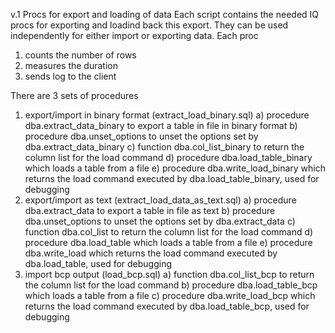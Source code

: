 v.1 Procs for export and loading of data
Each script contains the needed IQ procs for exporting and loadind back this export.
They can be used independently for either import or exporting data.
Each proc 
1) counts the number of rows
2) measures the duration
3) sends log to the client

There are 3 sets of procedures
1) export/import in binary format (extract_load_binary.sql)
  a) procedure dba.extract_data_binary to export a table in file in binary format
  b) procedure dba.unset_options to unset the options set by dba.extract_data_binary
  c) function dba.col_list_binary to return the column list for the load command
  d) procedure dba.load_table_binary which loads a table from a file
  e) procedure dba.write_load_binary which returns the load command executed by dba.load_table_binary, used for debugging
2) export/import as text (extract_load_data_as_text.sql)
  a) procedure dba.extract_data to export a table in file as text
  b) procedure dba.unset_options to unset the options set by dba.extract_data
  c) function dba.col_list to return the column list for the load command
  d) procedure dba.load_table which loads a table from a file
  e) procedure dba.write_load which returns the load command executed by dba.load_table, used for debugging
3) import bcp output (load_bcp.sql)
  a) function dba.col_list_bcp to return the column list for the load command
  b) procedure dba.load_table_bcp which loads a table from a file
  c) procedure dba.write_load_bcp which returns the load command executed by dba.load_table_bcp, used for debugging

